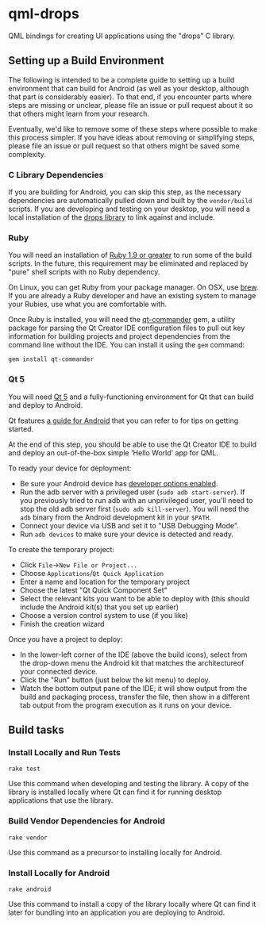 # qml-drops

QML bindings for creating UI applications using the "drops" C library.

## Setting up a Build Environment

The following is intended to be a complete guide to setting up a build environment that can build for Android (as well as your desktop, although that part is considerably easier).  To that end, if you encounter parts where steps are missing or unclear, please file an issue or pull request about it so that others might learn from your research.

Eventually, we'd like to remove some of these steps where possible to make this process simpler.  If you have ideas about removing or simplifying steps, please file an issue or pull request so that others might be saved some complexity.

### C Library Dependencies

If you are building for Android, you can skip this step, as the necessary dependencies are automatically pulled down and built by the `vendor/build` scripts.  If you are developing and testing on your desktop, you will need a local installation of the [drops library](https://github.com/edgenet/drops) to link against and include.

### Ruby

You will need an installation of [Ruby 1.9 or greater](https://www.ruby-lang.org/en/downloads/) to run some of the build scripts.  In the future, this requirement may be eliminated and replaced by "pure" shell scripts with no Ruby dependency.

On Linux, you can get Ruby from your package manager.  On OSX, use [brew](http://brew.sh/).  If you are already a Ruby developer and have an existing system to manage your Rubies, use what you are comfortable with.

Once Ruby is installed, you will need the [qt-commander](https://github.com/jemc/qt-commander) gem, a utility package for parsing the Qt Creator IDE configuration files to pull out key information for building projects and project dependencies from the command line without the IDE.  You can install it using the `gem` command:
```
gem install qt-commander
```

### Qt 5

You will need [Qt 5](http://www.qt.io/download-open-source/) and a fully-functioning environment for Qt that can build and deploy to Android.

Qt features [a guide for Android](http://qt-project.org/doc/qt-5/android-support.html) that you can refer to for tips on getting started.

At the end of this step, you should be able to use the Qt Creator IDE to build and deploy an out-of-the-box simple 'Hello World' app for QML.

To ready your device for deployment:

* Be sure your Android device has [developer options enabled](http://developer.android.com/tools/device.html#developer-device-options).
* Run the adb server with a privileged user (`sudo adb start-server`).  If you previously tried to run adb with an unprivileged user, you'll need to stop the old adb server first (`sudo adb kill-server`).  You will need the `adb` binary from the Android development kit in your `$PATH`.
* Connect your device via USB and set it to "USB Debugging Mode".
* Run `adb devices` to make sure your device is detected and ready.

To create the temporary project:

* Click `File`->`New File or Project...`
* Choose `Applications`/`Qt Quick Application`
* Enter a name and location for the temporary project
* Choose the latest "Qt Quick Component Set"
* Select the relevant kits you want to be able to deploy with (this should include the Android kit(s) that you set up earlier)
* Choose a version control system to use (if you like)
* Finish the creation wizard

Once you have a project to deploy:

* In the lower-left corner of the IDE (above the build icons), select from the drop-down menu the Android kit that matches the architectureof your connected device.
* Click the "Run" button (just below the kit menu) to deploy.
* Watch the bottom output pane of the IDE; it will show output from the build and packaging process, transfer the file, then show in a different tab output from the program execution as it runs on your device.

## Build tasks

### Install Locally and Run Tests
```
rake test
```

Use this command when developing and testing the library.  A copy of the library is installed locally where Qt can find it for running desktop applications that use the library.

### Build Vendor Dependencies for Android
```
rake vendor
```

Use this command as a precursor to installing locally for Android.

### Install Locally for Android
```
rake android
```

Use this command to install a copy of the library locally where Qt can find it later for bundling into an application you are deploying to Android.
